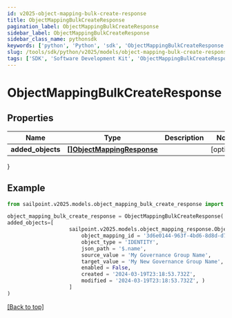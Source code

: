 ```yaml
---
id: v2025-object-mapping-bulk-create-response
title: ObjectMappingBulkCreateResponse
pagination_label: ObjectMappingBulkCreateResponse
sidebar_label: ObjectMappingBulkCreateResponse
sidebar_class_name: pythonsdk
keywords: ['python', 'Python', 'sdk', 'ObjectMappingBulkCreateResponse', 'V2025ObjectMappingBulkCreateResponse'] 
slug: /tools/sdk/python/v2025/models/object-mapping-bulk-create-response
tags: ['SDK', 'Software Development Kit', 'ObjectMappingBulkCreateResponse', 'V2025ObjectMappingBulkCreateResponse']
---
```


# ObjectMappingBulkCreateResponse


## Properties

Name | Type | Description | Notes
------------ | ------------- | ------------- | -------------
**added_objects** | [**[]ObjectMappingResponse**](object-mapping-response) |  | [optional] 
}

## Example

```python
from sailpoint.v2025.models.object_mapping_bulk_create_response import ObjectMappingBulkCreateResponse

object_mapping_bulk_create_response = ObjectMappingBulkCreateResponse(
added_objects=[
                    sailpoint.v2025.models.object_mapping_response.Object Mapping Response(
                        object_mapping_id = '3d6e0144-963f-4bd6-8d8d-d77b4e507ce4', 
                        object_type = 'IDENTITY', 
                        json_path = '$.name', 
                        source_value = 'My Governance Group Name', 
                        target_value = 'My New Governance Group Name', 
                        enabled = False, 
                        created = '2024-03-19T23:18:53.732Z', 
                        modified = '2024-03-19T23:18:53.732Z', )
                    ]
)

```
[[Back to top]](#) 

